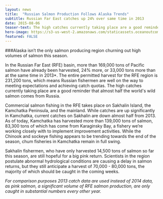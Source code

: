 ```yaml
---
layout: news
title:  "Russian Salmon Production Follows Alaska Trends"
subtitle: Russian Far East catches up 24% over same time in 2013
date: 2015-08-06
teaser-text: The high catches currently taking place are a good reminder that almost half the world's wild salmon comes from Russia.
hero-image: https://s3-us-west-2.amazonaws.com/staticassets.oceanoutcomes.org/news+and+analysis/hero+images/russia-catch-volumes-follow-alaska.jpg
featured: FALSE
---
```


###Alaska isn’t the only salmon producing region churning out high volumes of salmon this season. 

In the Russian Far East (RFE) basin, more than 169,000 tons of Pacific salmon have already been harvested, 24% more, or 33,000 tons more than at the same time in 2013*. The entire permitted harvest for the RFE region is 231,200 tons, which means Russian fishermen are well on the way to meeting expectations and achieving catch quotas. The high catches currently taking place are a good reminder that almost half the world's wild salmon comes from Russia.

Commercial salmon fishing in the RFE takes place on Sakhalin Island, the Kamchatka Peninsula, and the mainland. While catches are up significantly in Kamchatka, current catches on Sakhalin are down almost half from 2013. As of today, Kamchatka has harvested more than 139,000 tons of salmon, 83,300 tons of which has come from Karaginsky Bay, a fishery we’re working closely with to implement improvement activities. While the Chinook and sockeye fishing appears to be trending towards the end of the season, chum fisheries in Kamchatka remain in full swing. 

Sakhalin fishermen, who have only harvested 14,500 tons of salmon so far this season, are still hopeful for a big pink return. Scientists in the region postulate abnormal hydrological conditions are causing a delay in salmon returns, but they still anticipate a harvest of 70,000 - 80,000 tons, the majority of which should be caught in the coming weeks.

*For comparison purposes 2013 catch data are used instead of 2014 data, as pink salmon, a significant volume of RFE salmon production, are only caught in substantial numbers every other year.*
